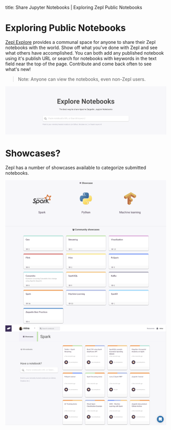 title: Share Jupyter Notebooks | Exploring Zepl Public Notebooks
# Exploring Public Notebooks

[Zepl Explore](https://www.Zepl.com/explore) provides a communal space for anyone to share their Zepl notebooks with the world. Show off what you've done with Zepl and see what others have accomplished. You can both add any published notebook using it's publish URL or search for notebooks with keywords in the text field near the top of the page. Contribute and come back often to see what's new!

> Note: Anyone can view the notebooks, even non-Zepl users.

<img src="../../img/explore_notebook_main.png" class="image-box img-100"/>

# Showcases?

Zepl has a number of showcases available to categorize submitted notebooks.

<img src="../../img/showcases.png" class="image-box img-100"/>

<img src="../../img/showcase_example.png" class="image-box img-100"/>

